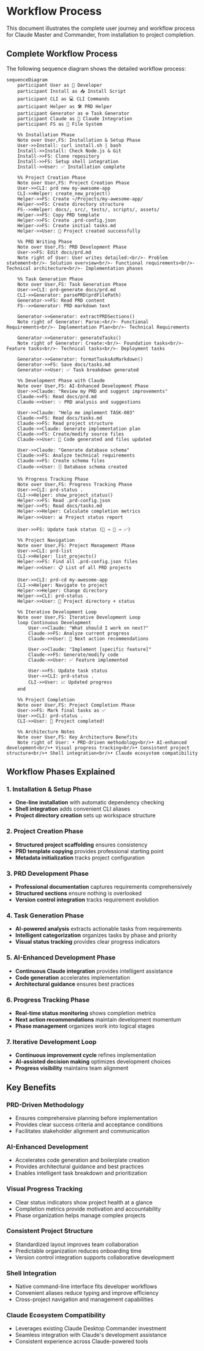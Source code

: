 # Workflow Process

This document illustrates the complete user journey and workflow process for Claude Master and Commander, from installation to project completion.

## Complete Workflow Process

The following sequence diagram shows the detailed workflow process:

```mermaid
sequenceDiagram
    participant User as 👤 Developer
    participant Install as 📥 Install Script
    participant CLI as 💻 CLI Commands
    participant Helper as 🛠️ PRD Helper
    participant Generator as ⚙️ Task Generator
    participant Claude as 🤖 Claude Integration
    participant FS as 📁 File System
    
    %% Installation Phase
    Note over User,FS: Installation & Setup Phase
    User->>Install: curl install.sh | bash
    Install->>Install: Check Node.js & Git
    Install->>FS: Clone repository
    Install->>FS: Setup shell integration
    Install->>User: ✅ Installation complete
    
    %% Project Creation Phase
    Note over User,FS: Project Creation Phase
    User->>CLI: prd new my-awesome-app
    CLI->>Helper: create_new_project()
    Helper->>FS: Create ~/Projects/my-awesome-app/
    Helper->>FS: Create directory structure
    FS-->>Helper: docs/, src/, tests/, scripts/, assets/
    Helper->>FS: Copy PRD template
    Helper->>FS: Create .prd-config.json
    Helper->>FS: Create initial tasks.md
    Helper->>User: 📁 Project created successfully
    
    %% PRD Writing Phase
    Note over User,FS: PRD Development Phase
    User->>FS: Edit docs/prd.md
    Note right of User: User writes detailed:<br/>- Problem statement<br/>- Solution overview<br/>- Functional requirements<br/>- Technical architecture<br/>- Implementation phases
    
    %% Task Generation Phase
    Note over User,FS: Task Generation Phase
    User->>CLI: prd-generate docs/prd.md
    CLI->>Generator: parsePRD(prdFilePath)
    Generator->>FS: Read PRD content
    FS-->>Generator: PRD markdown text
    
    Generator->>Generator: extractPRDSections()
    Note right of Generator: Parse:<br/>- Functional Requirements<br/>- Implementation Plan<br/>- Technical Requirements
    
    Generator->>Generator: generateTasks()
    Note right of Generator: Create:<br/>- Foundation tasks<br/>- Feature tasks<br/>- Technical tasks<br/>- Deployment tasks
    
    Generator->>Generator: formatTasksAsMarkdown()
    Generator->>FS: Save docs/tasks.md
    Generator->>User: ✅ Task breakdown generated
    
    %% Development Phase with Claude
    Note over User,FS: AI-Enhanced Development Phase
    User->>Claude: "Review my PRD and suggest improvements"
    Claude->>FS: Read docs/prd.md
    Claude->>User: 💡 PRD analysis and suggestions
    
    User->>Claude: "Help me implement TASK-003"
    Claude->>FS: Read docs/tasks.md
    Claude->>FS: Read project structure
    Claude->>Claude: Generate implementation plan
    Claude->>FS: Create/modify source files
    Claude->>User: 🔧 Code generated and files updated
    
    User->>Claude: "Generate database schema"
    Claude->>FS: Analyze technical requirements
    Claude->>FS: Create schema files
    Claude->>User: 🗄️ Database schema created
    
    %% Progress Tracking Phase
    Note over User,FS: Progress Tracking Phase
    User->>CLI: prd-status .
    CLI->>Helper: show_project_status()
    Helper->>FS: Read .prd-config.json
    Helper->>FS: Read docs/tasks.md
    Helper->>Helper: Calculate completion metrics
    Helper->>User: 📊 Project status report
    
    User->>FS: Update task status (🔲 → 🔄 → ✅)
    
    %% Project Navigation
    Note over User,FS: Project Management Phase
    User->>CLI: prd-list
    CLI->>Helper: list_projects()
    Helper->>FS: Find all .prd-config.json files
    Helper->>User: 📋 List of all PRD projects
    
    User->>CLI: prd-cd my-awesome-app
    CLI->>Helper: Navigate to project
    Helper->>Helper: Change directory
    Helper->>CLI: prd-status .
    Helper->>User: 📁 Project directory + status
    
    %% Iterative Development Loop
    Note over User,FS: Iterative Development Loop
    loop Continuous Development
        User->>Claude: "What should I work on next?"
        Claude->>FS: Analyze current progress
        Claude->>User: 🎯 Next action recommendations
        
        User->>Claude: "Implement [specific feature]"
        Claude->>FS: Generate/modify code
        Claude->>User: ✅ Feature implemented
        
        User->>FS: Update task status
        User->>CLI: prd-status .
        CLI->>User: 📈 Updated progress
    end
    
    %% Project Completion
    Note over User,FS: Project Completion Phase
    User->>FS: Mark final tasks as ✅
    User->>CLI: prd-status .
    CLI->>User: 🎉 Project completed!
    
    %% Architecture Notes
    Note over User,FS: Key Architecture Benefits
    Note right of User: • PRD-driven methodology<br/>• AI-enhanced development<br/>• Visual progress tracking<br/>• Consistent project structure<br/>• Shell integration<br/>• Claude ecosystem compatibility
```

## Workflow Phases Explained

### 1. **Installation & Setup Phase**
- **One-line installation** with automatic dependency checking
- **Shell integration** adds convenient CLI aliases
- **Project directory creation** sets up workspace structure

### 2. **Project Creation Phase**
- **Structured project scaffolding** ensures consistency
- **PRD template copying** provides professional starting point
- **Metadata initialization** tracks project configuration

### 3. **PRD Development Phase**
- **Professional documentation** captures requirements comprehensively
- **Structured sections** ensure nothing is overlooked
- **Version control integration** tracks requirement evolution

### 4. **Task Generation Phase**
- **AI-powered analysis** extracts actionable tasks from requirements
- **Intelligent categorization** organizes tasks by phase and priority
- **Visual status tracking** provides clear progress indicators

### 5. **AI-Enhanced Development Phase**
- **Continuous Claude integration** provides intelligent assistance
- **Code generation** accelerates implementation
- **Architectural guidance** ensures best practices

### 6. **Progress Tracking Phase**
- **Real-time status monitoring** shows completion metrics
- **Next action recommendations** maintain development momentum
- **Phase management** organizes work into logical stages

### 7. **Iterative Development Loop**
- **Continuous improvement cycle** refines implementation
- **AI-assisted decision making** optimizes development choices
- **Progress visibility** maintains team alignment

## Key Benefits

### **PRD-Driven Methodology**
- Ensures comprehensive planning before implementation
- Provides clear success criteria and acceptance conditions
- Facilitates stakeholder alignment and communication

### **AI-Enhanced Development**
- Accelerates code generation and boilerplate creation
- Provides architectural guidance and best practices
- Enables intelligent task breakdown and prioritization

### **Visual Progress Tracking**
- Clear status indicators show project health at a glance
- Completion metrics provide motivation and accountability
- Phase organization helps manage complex projects

### **Consistent Project Structure**
- Standardized layout improves team collaboration
- Predictable organization reduces onboarding time
- Version control integration supports collaborative development

### **Shell Integration**
- Native command-line interface fits developer workflows
- Convenient aliases reduce typing and improve efficiency
- Cross-project navigation and management capabilities

### **Claude Ecosystem Compatibility**
- Leverages existing Claude Desktop Commander investment
- Seamless integration with Claude's development assistance
- Consistent experience across Claude-powered tools
